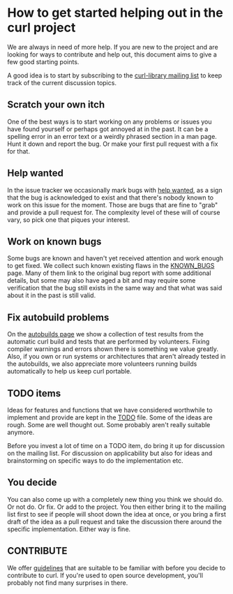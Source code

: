 # How to get started helping out in the curl project

We are always in need of more help. If you are new to the project and are
looking for ways to contribute and help out, this document aims to give a few
good starting points.

A good idea is to start by subscribing to the [curl-library mailing
list](https://cool.haxx.se/mailman/listinfo/curl-library) to keep track of the
current discussion topics.

## Scratch your own itch

One of the best ways is to start working on any problems or issues you have
found yourself or perhaps got annoyed at in the past. It can be a spelling
error in an error text or a weirdly phrased section in a man page. Hunt it
down and report the bug. Or make your first pull request with a fix for that.

## Help wanted

In the issue tracker we occasionally mark bugs with [help
wanted](https://github.com/curl/curl/labels/help%20wanted), as a sign that the
bug is acknowledged to exist and that there's nobody known to work on this
issue for the moment. Those are bugs that are fine to "grab" and provide a
pull request for. The complexity level of these will of course vary, so pick
one that piques your interest.

## Work on known bugs

Some bugs are known and haven't yet received attention and work enough to get
fixed. We collect such known existing flaws in the
[KNOWN_BUGS](https://curl.haxx.se/docs/knownbugs.html) page. Many of them link
to the original bug report with some additional details, but some may also
have aged a bit and may require some verification that the bug still exists in
the same way and that what was said about it in the past is still valid.

## Fix autobuild problems

On the [autobuilds page](https://curl.haxx.se/dev/builds.html) we show a
collection of test results from the automatic curl build and tests that are
performed by volunteers. Fixing compiler warnings and errors shown there is
something we value greatly. Also, if you own or run systems or architectures
that aren't already tested in the autobuilds, we also appreciate more
volunteers running builds automatically to help us keep curl portable.

## TODO items

Ideas for features and functions that we have considered worthwhile to
implement and provide are kept in the
[TODO](https://curl.haxx.se/docs/todo.html) file. Some of the ideas are
rough. Some are well thought out. Some probably aren't really suitable
anymore.

Before you invest a lot of time on a TODO item, do bring it up for discussion
on the mailing list. For discussion on applicability but also for ideas and
brainstorming on specific ways to do the implementation etc.

## You decide

You can also come up with a completely new thing you think we should do. Or
not do. Or fix. Or add to the project. You then either bring it to the mailing
list first to see if people will shoot down the idea at once, or you bring a
first draft of the idea as a pull request and take the discussion there around
the specific implementation. Either way is fine.

## CONTRIBUTE

We offer [guidelines](https://curl.haxx.se/dev/contribute.html) that are
suitable to be familiar with before you decide to contribute to curl. If
you're used to open source development, you'll probably not find many
surprises in there.
